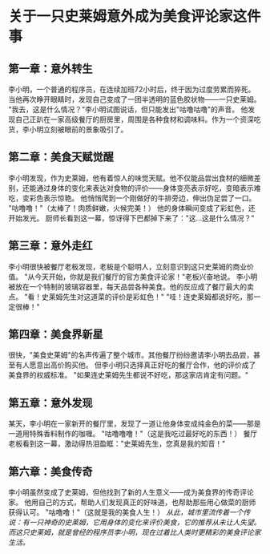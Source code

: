 # 关于一只史莱姆意外成为美食评论家这件事


## 第一章：意外转生
李小明，一个普通的程序员，在连续加班72小时后，终于因为过度劳累而猝死。当他再次睁开眼睛时，发现自己变成了一团半透明的蓝色胶状物——一只史莱姆。
"我去，这是什么情况？"李小明试图说话，但只能发出"咕噜咕噜"的声音。
他发现自己正趴在一家高级餐厅的厨房里，周围是各种食材和调味料。作为一个资深吃货，李小明立刻被眼前的景象吸引了。


## 第二章：美食天赋觉醒
李小明发现，作为史莱姆，他有着惊人的味觉天赋。他不仅能品尝出食材的细微差别，还能通过身体的变化来表达对食物的评价——身体变亮表示好吃，变暗表示难吃，变彩色表示惊艳。
他悄悄爬到一个刚做好的牛排旁边，伸出伪足尝了一口。
"咕噜噜！"（太棒了！肉质鲜嫩，火候完美！）
他的身体瞬间变成了彩虹色，还开始发光。
厨师长看到这一幕，惊讶得下巴都掉下来了："这...这是什么情况？"


## 第三章：意外走红
李小明很快被餐厅老板发现，老板是个聪明人，立刻意识到这只史莱姆的商业价值。
"从今天开始，你就是我们餐厅的官方美食评论家！"老板兴奋地说。
李小明被放在一个特制的玻璃容器里，每天品尝各种美食。他的反应成了餐厅最大的卖点。
"看！史莱姆先生对这道菜的评价是彩虹色！"
"哇！连史莱姆都说好吃，那一定很棒！"


## 第四章：美食界新星
很快，"美食史莱姆"的名声传遍了整个城市。其他餐厅纷纷邀请李小明去品尝，甚至有人愿意出高价购买他。
但李小明只选择真正好吃的餐厅合作，他的评价成了美食界的权威标准。
"如果连史莱姆先生都说不好吃，那这家店肯定有问题。"


## 第五章：意外发现
某天，李小明在一家新开的餐厅里，发现了一道让他身体变成纯金色的菜——那是一道用特殊香料制作的咖喱。
"咕噜噜噜！"（这是我吃过最好吃的东西！）
餐厅老板看到这一幕，激动得热泪盈眶："史莱姆先生，您真是我的知音！"


## 第六章：美食传奇
李小明虽然变成了史莱姆，但他找到了新的人生意义——成为美食界的传奇评论家。
他用自己的方式，帮助人们发现真正的好味道，也帮助那些用心做菜的厨师获得认可。
"咕噜噜！"（这就是我的美食人生！）
*从此，城市里流传着一个传说：有一只神奇的史莱姆，它用身体的变化来评价美食，它的推荐从未让人失望。而这只史莱姆，就是曾经的程序员李小明，现在过着比人类时更精彩的美食评论家生活。*
